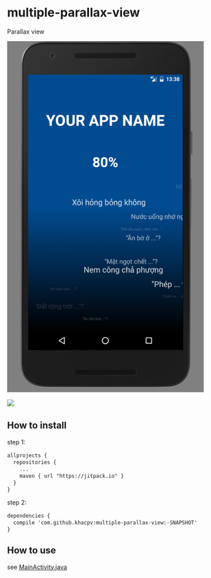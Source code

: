 # multiple-parallax-view
Parallax view

![Screen shoot](https://github.com/khacpv/multiple-parallax-view/blob/master/images/screenshoot.png)

[![](https://jitpack.io/v/khacpv/multiple-parallax-view.svg)](https://jitpack.io/#khacpv/multiple-parallax-view)

## How to install

step 1:

````
allprojects {
  repositories {
    ...
    maven { url "https://jitpack.io" }
  }
}
````

step 2:

````
dependencies {
  compile 'com.github.khacpv:multiple-parallax-view:-SNAPSHOT'
}
````

## How to use

see [MainActivity.java](https://github.com/khacpv/multiple-parallax-view/blob/master/app/src/main/java/com/oicmap/game/multipleparalaxview/MainActivity.java)